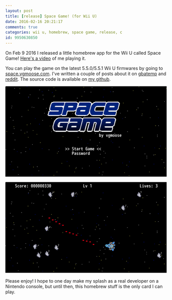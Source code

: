 ```yaml
---
layout: post
title: [release] Space Game! (for Wii U)
date: 2016-02-16 20:21:17
comments: true
categories: wii u, homebrew, space game, release, c
id: 9950630850
---
```


On Feb 9 2016 I released a little homebrew app for the Wii U called Space Game! [Here's a video](https://youtu.be/KMuicPmOIHw) of me playing it.

You can play the game on the latest 5.5.0/5.5.1 Wii U firmwares by going to [space.vgmoose.com](http://space.vgmoose.com/). I've written a couple of posts about it on [gbatemp](https://gbatemp.net/threads/release-space-game.414342/) and [reddit](https://www.reddit.com/r/wiiu/comments/45fc0l/a_homebrew_game_i_made_for_wii_u/). The source code is available on [my github](https://github.com/vgmoose/space).

![Title screen](title.png)

![Gameplay](gameplay.png)

Please enjoy! I hope to one day make my splash as a real developer on a Nintendo console, but until then, this homebrew stuff is the only card I can play.